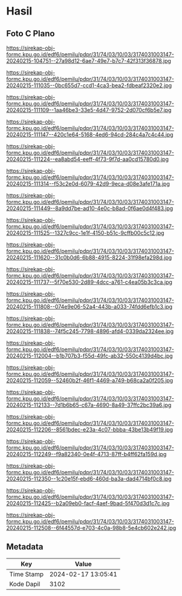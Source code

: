 # Hasil

## Foto C Plano

https://sirekap-obj-formc.kpu.go.id/edf6/pemilu/pdpr/31/74/03/10/03/3174031003147-20240215-104751--27a98d12-6ae7-49e7-b7c7-42f313f36878.jpg

https://sirekap-obj-formc.kpu.go.id/edf6/pemilu/pdpr/31/74/03/10/03/3174031003147-20240215-111035--0bc655d7-ccd1-4ca3-bea2-fdbeaf2320e2.jpg

https://sirekap-obj-formc.kpu.go.id/edf6/pemilu/pdpr/31/74/03/10/03/3174031003147-20240215-111109--1aa46be3-33e5-4d47-9752-2d070cf6b5e7.jpg

https://sirekap-obj-formc.kpu.go.id/edf6/pemilu/pdpr/31/74/03/10/03/3174031003147-20240215-111147--420c1e64-5168-4ed6-94cd-284c4a7c4c44.jpg

https://sirekap-obj-formc.kpu.go.id/edf6/pemilu/pdpr/31/74/03/10/03/3174031003147-20240215-111224--ea8abd54-eeff-4f73-9f7d-aa0cd15780d0.jpg

https://sirekap-obj-formc.kpu.go.id/edf6/pemilu/pdpr/31/74/03/10/03/3174031003147-20240215-111314--f53c2e0d-6079-42d9-9eca-d08e3afe171a.jpg

https://sirekap-obj-formc.kpu.go.id/edf6/pemilu/pdpr/31/74/03/10/03/3174031003147-20240215-111449--8a9dd7be-ad10-4e0c-b8ad-0f6ae0d4f483.jpg

https://sirekap-obj-formc.kpu.go.id/edf6/pemilu/pdpr/31/74/03/10/03/3174031003147-20240215-111525--1327c9cc-1e1f-4150-b51c-9cffb00c5c12.jpg

https://sirekap-obj-formc.kpu.go.id/edf6/pemilu/pdpr/31/74/03/10/03/3174031003147-20240215-111620--31c0b0d6-6b88-4915-8224-31f98efa298d.jpg

https://sirekap-obj-formc.kpu.go.id/edf6/pemilu/pdpr/31/74/03/10/03/3174031003147-20240215-111737--5f70e530-2d89-4dcc-a761-c4ea05b3c3ca.jpg

https://sirekap-obj-formc.kpu.go.id/edf6/pemilu/pdpr/31/74/03/10/03/3174031003147-20240215-111808--074e9e06-52a4-443b-a033-74fdd6efb1c3.jpg

https://sirekap-obj-formc.kpu.go.id/edf6/pemilu/pdpr/31/74/03/10/03/3174031003147-20240215-111838--74f5c245-7798-4896-afd4-0339da2324ee.jpg

https://sirekap-obj-formc.kpu.go.id/edf6/pemilu/pdpr/31/74/03/10/03/3174031003147-20240215-112004--b1b707b3-f55d-49fc-ab32-550c4139d4bc.jpg

https://sirekap-obj-formc.kpu.go.id/edf6/pemilu/pdpr/31/74/03/10/03/3174031003147-20240215-112059--52460b2f-46f1-4469-a749-b68ca2a0f205.jpg

https://sirekap-obj-formc.kpu.go.id/edf6/pemilu/pdpr/31/74/03/10/03/3174031003147-20240215-112133--7d1b6b65-c67a-4690-8a49-37ffc2bc39a6.jpg

https://sirekap-obj-formc.kpu.go.id/edf6/pemilu/pdpr/31/74/03/10/03/3174031003147-20240215-112206--8561bdec-e23a-4c07-bbba-43be13b49f19.jpg

https://sirekap-obj-formc.kpu.go.id/edf6/pemilu/pdpr/31/74/03/10/03/3174031003147-20240215-112249--f9a82340-0e4f-4713-87ff-b4ff62fa159d.jpg

https://sirekap-obj-formc.kpu.go.id/edf6/pemilu/pdpr/31/74/03/10/03/3174031003147-20240215-112350--1c20e15f-ebd6-460d-ba3a-dad4714bf0c8.jpg

https://sirekap-obj-formc.kpu.go.id/edf6/pemilu/pdpr/31/74/03/10/03/3174031003147-20240215-112425--b2a09eb0-facf-4aef-9bad-5f470d3d1c7c.jpg

https://sirekap-obj-formc.kpu.go.id/edf6/pemilu/pdpr/31/74/03/10/03/3174031003147-20240215-112508--6f44557d-e703-4c0a-98b8-5e4cb602e242.jpg


## Metadata

| Key        | Value               |
| ---------- | ------------------- |
| Time Stamp | 2024-02-17 13:05:41 |
| Kode Dapil | 3102                |



